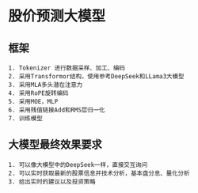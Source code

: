 # 股价预测大模型
## 框架
    1. Tokenizer 进行数据采样、加工、编码
    2. 采用Transformor结构，使用参考DeepSeek和LLama3大模型
    3. 采用MLA多头潜在注意力
    4. 采用RoPE旋转编码
    5. 采用MOE，MLP
    6. 采用残值链接Add和RMS层归一化
    7. 训练模型
## 大模型最终效果要求
    1. 可以像大模型中的DeepSeek一样，直接交互询问
    2. 可以实时获取最新的股票信息并技术分析，基本盘分息、量化分析
    3. 给出实时的建议以及投资策略
